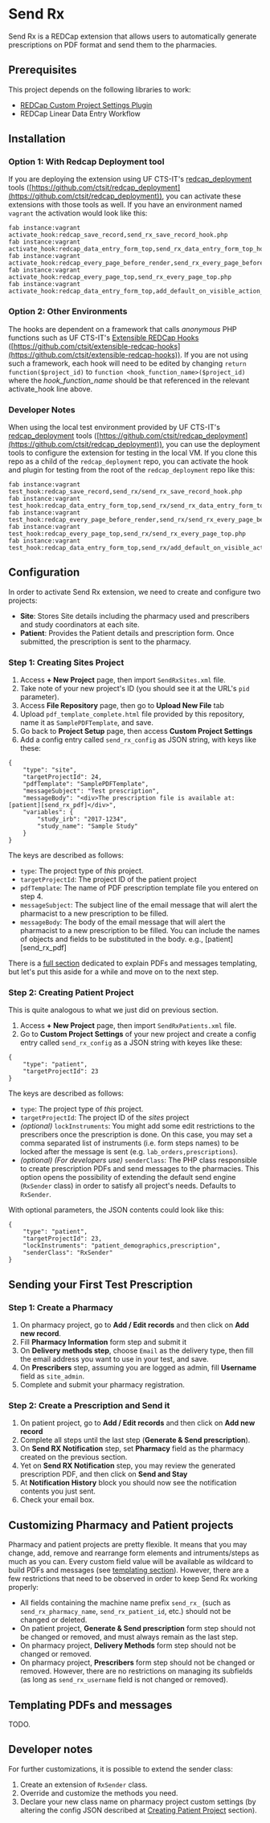 # Send Rx

Send Rx is a REDCap extension that allows users to automatically generate prescriptions on PDF format and send them to the pharmacies.

## Prerequisites

This project depends on the following libraries to work:
- [REDCap Custom Project Settings Plugin](https://github.com/ctsit/custom_project_settings)
- REDCap Linear Data Entry Workflow

## Installation

### Option 1: With Redcap Deployment tool

If you are deploying the extension using UF CTS-IT's [redcap_deployment](https://github.com/ctsit/redcap_deployment) tools ([https://github.com/ctsit/redcap_deployment](https://github.com/ctsit/redcap_deployment)), you can activate these extensions with those tools as well. If you have an environment named `vagrant` the activation would look like this:

```
fab instance:vagrant activate_hook:redcap_save_record,send_rx_save_record_hook.php
fab instance:vagrant activate_hook:redcap_data_entry_form_top,send_rx_data_entry_form_top_hook.php
fab instance:vagrant activate_hook:redcap_every_page_before_render,send_rx_every_page_before_render_hook.php
fab instance:vagrant activate_hook:redcap_every_page_top,send_rx_every_page_top.php
fab instance:vagrant activate_hook:redcap_data_entry_form_top,add_default_on_visible_action_tag.php
```

### Option 2: Other Environments

The hooks are dependent on a framework that calls _anonymous_ PHP functions such as UF CTS-IT's [Extensible REDCap Hooks](https://github.com/ctsit/extensible-redcap-hooks) ([https://github.com/ctsit/extensible-redcap-hooks](https://github.com/ctsit/extensible-redcap-hooks)). If you are not using such a framework, each hook will need to be edited by changing `return function($project_id)` to `function <hook_function_name>($project_id)` where the _hook\_function\_name_ should be that referenced in the relevant activate_hook line above.


### Developer Notes

When using the local test environment provided by UF CTS-IT's [redcap_deployment](https://github.com/ctsit/redcap_deployment) tools ([https://github.com/ctsit/redcap_deployment](https://github.com/ctsit/redcap_deployment)), you can use the deployment tools to configure the extension for testing in the local VM. If you clone this repo as a child of the `redcap_deployment` repo, you can activate the hook and plugin for testing from the root of the `redcap_deployment` repo like this:

```
fab instance:vagrant test_hook:redcap_save_record,send_rx/send_rx_save_record_hook.php
fab instance:vagrant test_hook:redcap_data_entry_form_top,send_rx/send_rx_data_entry_form_top_hook.php
fab instance:vagrant test_hook:redcap_every_page_before_render,send_rx/send_rx_every_page_before_render_hook.php
fab instance:vagrant test_hook:redcap_every_page_top,send_rx/send_rx_every_page_top.php
fab instance:vagrant test_hook:redcap_data_entry_form_top,send_rx/add_default_on_visible_action_tag.php
```

## Configuration

In order to activate Send Rx extension, we need to create and configure two projects:
- **Site**: Stores Site details including the pharmacy used and prescribers and study coordinators at each site.
- **Patient**: Provides the Patient details and prescription form. Once submitted, the prescription is sent to the pharmacy.

### Step 1: Creating Sites Project
1. Access **+ New Project** page, then import `SendRxSites.xml` file.
2. Take note of your new project's ID (you should see it at the URL's `pid` parameter).
3. Access **File Repository** page, then go to **Upload New File** tab
4. Upload `pdf_template_complete.html` file provided by this repository, name it as `SamplePDFTemplate`, and save.
5. Go back to **Project Setup** page, then access **Custom Project Settings**
6. Add a config entry called `send_rx_config` as JSON string, with keys like these:
```
{
    "type": "site",
    "targetProjectId": 24,
    "pdfTemplate": "SamplePDFTemplate",
    "messageSubject": "Test prescription",
    "messageBody": "<div>The prescription file is available at: [patient][send_rx_pdf]</div>",
    "variables": {
        "study_irb": "2017-1234",
        "study_name": "Sample Study"
    }
}
```

The keys are described as follows:
- `type`: The project type of _this_ project.
- `targetProjectId`: The project ID of the patient project
- `pdfTemplate`: The name of PDF prescription template file you entered on step 4.
- `messageSubject`: The subject line of the email message that will alert the pharmacist to a new prescription to be filled.
- `messageBody`: The body of the email message that will alert the pharmacist to a new prescription to be filled. You can include the names of objects and fields to be substituted in the body.  e.g., [patient][send_rx_pdf]

There is a [full section](#templating-pdfs-and-messages) dedicated to explain PDFs and messages templating, but let's put this aside for a while and move on to the next step.


### Step 2: Creating Patient Project
This is quite analogous to what we just did on previous section.

1. Access **+ New Project** page, then import `SendRxPatients.xml` file.
2. Go to **Custom Project Settings** of your new project and create a config entry called `send_rx_config` as a JSON string with keyes like these:
```
{
    "type": "patient",
    "targetProjectId": 23
}
```

The keys are described as follows:
- `type`: The project type of _this_ project.
- `targetProjectId`: The project ID of the _sites_ project
- _(optional)_ `lockInstruments`: You might add some edit restrictions to the prescribers once the prescription is done. On this case, you may set a comma separated list of instruments (i.e. form steps names) to be locked after the message is sent (e.g. `lab_orders,prescriptions`).
- _(optional) (For developers use)_ `senderClass`: The PHP class responsible to create prescription PDFs and send messages to the pharmacies. This option opens the possibility of extending the default send engine (`RxSender` class) in order to satisfy all project's needs. Defaults to `RxSender`.

With optional parameters, the JSON contents could look like this:
```
{
    "type": "patient",
    "targetProjectId": 23,
    "lockInstruments": "patient_demographics,prescription",
    "senderClass": "RxSender"
}
```


## Sending your First Test Prescription

### Step 1: Create a Pharmacy
1. On pharmacy project, go to **Add / Edit records** and then click on **Add new record**.
2. Fill **Pharmacy Information** form step and submit it
3. On **Delivery methods step**, choose `Email` as the delivery type, then fill the email address you want to use in your test, and save.
4. On **Prescribers** step, assuming you are logged as admin, fill **Username** field as `site_admin`.
5. Complete and submit your pharmacy registration.

### Step 2: Create a Prescription and Send it
1. On patient project, go to **Add / Edit records** and then click on **Add new record**
2. Complete all steps until the last step (**Generate & Send prescription**).
3. On **Send RX Notification** step, set **Pharmacy** field as the pharmacy created on the previous section.
4. Yet on **Send RX Notification** step, you may review the generated prescription PDF, and then click on **Send and Stay**
5. At **Notification History** block you should now see the notification contents you just sent.
6. Check your email box.

## Customizing Pharmacy and Patient projects

Pharmacy and patient projects are pretty flexible. It means that you may change, add, remove and rearrange form elements and intruments/steps as much as you can. Every custom field value will be available as wildcard to build PDFs and messages (see [templating section](#templating-pdfs-and-messages)). However, there are a few restrictions that need to be observed in order to keep Send Rx working properly:
- All fields containing the machine name prefix `send_rx_` (such as `send_rx_pharmacy_name`, `send_rx_patient_id`, etc.) should not be changed or deleted.
- On patient project, **Generate & Send prescription** form step should not be changed or removed, and must always remain as the last step.
- On pharmacy project, **Delivery Methods** form step should not be changed or removed.
- On pharmacy project, **Prescribers** form step should not be changed or removed. However, there are no restrictions on managing its subfields (as long as `send_rx_username` field is not changed or removed).

## Templating PDFs and messages
TODO.

## Developer notes

For further customizations, it is possible to extend the sender class:
1. Create an extension of `RxSender` class.
2. Override and customize the methods you need.
3. Declare your new class name on pharmacy project custom settings (by altering the config JSON described at [Creating Patient Project](#creating-patient-project) section).
